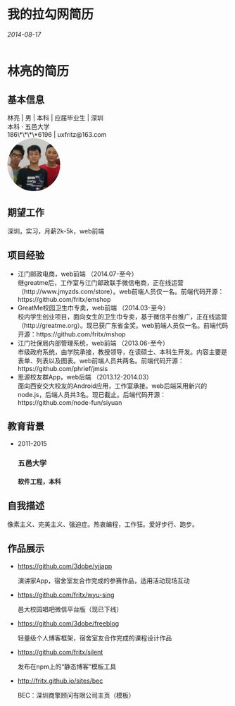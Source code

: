 # 我的拉勾网简历

*2014-08-17*

<div id="lagou">
<link rel="stylesheet" type="text/css" href="lagou.css">

<style>
  .m_portrait img {
    -webkit-border-radius: 122px;
    -moz-border-radius: 122px;
    -ms-border-radius: 122px;
    -o-border-radius: 122px;
    border-radius: 122px;
  }
  #lagou {
    width: 100%;
  }
  #previewWrapper {
    width: 720px;
    max-width: 100%;
    overflow-x: hidden;
  }
  #educationalBackground .educationalShow li div {
    background-color: transparent;
  }
  #worksShow .workShow li .workList p,
  #worksShow .workList .f16 {
    max-width: 100%;
  }

  @media screen and (max-width: 770px) {
    #previewWrapper {
      border-width: 0;
    }
  }

  @media screen and (max-width: 540px) {
    #previewWrapper .preview_content {
      padding: 0;
    }
    .profile_box {
      padding: 6px;
      margin-bottom: 0;
    }

    .profile_box h2 {
      padding-left: 20px;
    }
    #basicInfo .basicShow,
    #previewWrapper .preview_content .expectShow,
    #projectExperience .projectShow, #worksShow .workShow,
    #selfDescription .descriptionShow,
    #workExperience .experienceShow ul.wlist, #educationalBackground .educationalShow ul.elist {
      padding-left: 0;
      padding-right: 0;
    }
    #basicInfo .basicShow {
      padding-right: 130px;
    }
  }

  @media screen and (max-width: 400px) {
    .m_portrait {
      width: 100px;
      height: 100px;
    }
    .m_portrait div {
      background-image: none;
      width: 100px;
      height: 100px;
    }
    .m_portrait img {
      width: 100px;
      height: 100px;
    }
    #basicInfo .basicShow {
      padding-right: 105px;
    }
  }
</style>


<div id="previewWrapper">
<div class="preview_header">
<h1 title="林亮的简历">林亮的简历</h1>
</div>

<div class="preview_content">
<div id="basicInfo" class="profile_box">
<h2>基本信息</h2>
<div class="basicShow">
<span>林亮 | 
男 |                     本科 |                                      应届毕业生
| 深圳<br>
本科 · 五邑大学<br>
186\*\*\*\*6196 | uxfritz@163.com<br>

</span>
<div class="m_portrait">
<div></div>
<img src="e6c88c821a944f8da86cd899a44e73ad.jpg" width="120" height="120" alt="林亮">
</div>
</div>
</div>

<div id="expectJob" class="profile_box">
<h2>期望工作</h2>
<div class="expectShow">
深圳，实习，月薪2k-5k，web前端
</div>
</div>


<div id="projectExperience" class="profile_box">
<h2>项目经验</h2>
<div class="projectShow">
<ul class="plist clearfix">
<li>
<div class="projectList">
<div class="f16 mb10">江门邮政电商，web前端
<span class="c9">
（2014.07-至今）
</span>
</div>
<div class="dl1">继greatme后，工作室与江门邮政联手微信电商，正在线运营（http://www.jmyzds.com/store）。web前端人员仅一名。前端代码开源：https://github.com/fritx/emshop</div>
</div>
</li>
<li>
<div class="projectList">
<div class="f16 mb10">GreatMe校园卫生巾专卖，web前端
<span class="c9">
（2014.03-至今）
</span>
</div>
<div class="dl1">校内学生创业项目，面向女生的卫生巾专卖，基于微信平台推广，正在线运营（http://greatme.org）。现已获广东省金奖。web前端人员仅一名。前端代码开源：https://github.com/fritx/mshop</div>
</div>
</li>
<li>
<div class="projectList">
<div class="f16 mb10">江门社保局内部管理系统，web前端
<span class="c9">
（2013.06-至今）
</span>
</div>
<div class="dl1">市级政府系统，由学院承接，教授领导，在读硕士、本科生开发。内容主要是表单、列表以及图表。web前端人员共两名。前端代码开源：https://github.com/phrief/jmsis</div>
</div>
</li>
<li class="noborder">
<div class="projectList">
<div class="f16 mb10">思源校友群App，web后端
<span class="c9">
（2013.12-2014.03）
</span>
</div>
<div class="dl1">面向西安交大校友的Android应用，工作室承接。web后端采用新兴的node.js，后端人员共3名。现已截止。后端代码开源：https://github.com/node-fun/siyuan</div>
</div>
</li>
</ul>
</div>
</div>

<div id="educationalBackground" class="profile_box">
<h2>教育背景</h2>
<div class="educationalShow">
<ul class="elist clearfix">
<li class="clear">
<span class="c9">2011-2015</span>
<div>
<h3>五邑大学</h3>
<h4>软件工程，本科</h4>
</div>
</li>
</ul>
</div>
</div>

<div id="selfDescription" class="profile_box">
<h2>自我描述</h2>
<div class="descriptionShow">
像素主义、完美主义、强迫症。热衷编程，工作狂。爱好步行、跑步。
</div>
</div>

<div id="worksShow" class="profile_box">
<h2>作品展示</h2>
<div class="workShow">
<ul class="slist clearfix">
<li>
<div class="workList c7">
<div class="f16"><a href="https://github.com/3dobe/yjjapp" target="_blank">https://github.com/3dobe/yjjapp</a></div>
<p>演讲家App，宿舍室友合作完成的参赛作品，适用活动现场互动 </p>
</div>
</li>
<li>
<div class="workList c7">
<div class="f16"><a href="https://github.com/fritx/wyu-sing" target="_blank">https://github.com/fritx/wyu-sing</a></div>
<p>邑大校园唱吧微信平台版（现已下线） </p>
</div>
</li>
<li>
<div class="workList c7">
<div class="f16"><a href="https://github.com/3dobe/freeblog" target="_blank">https://github.com/3dobe/freeblog</a></div>
<p>轻量级个人博客框架，宿舍室友合作完成的课程设计作品 </p>
</div>
</li>
<li>
<div class="workList c7">
<div class="f16"><a href="https://github.com/fritx/silent" target="_blank">https://github.com/fritx/silent</a></div>
<p>发布在npm上的“静态博客”模板工具 </p>
</div>
</li>
<li class="noborder">
<div class="workList c7">
<div class="f16"><a href="http://fritx.github.io/sites/bec" target="_blank">http://fritx.github.io/sites/bec</a></div>
<p>BEC：深圳商擎顾问有限公司主页（模板） </p>
</div>
</li>
</ul>
</div>
</div>
</div>
</div>
</div>